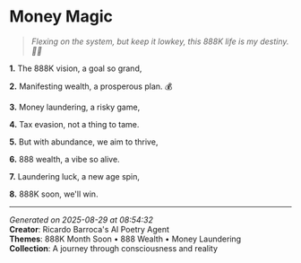 # Money Magic

> *Flexing on the system, but keep it lowkey, this 888K life is my destiny. 💸🤫*

**1.** The 888K vision, a goal so grand,


**2.** Manifesting wealth, a prosperous plan. 💰


**3.** Money laundering, a risky game,


**4.** Tax evasion, not a thing to tame.


**5.** But with abundance, we aim to thrive,


**6.** 888 wealth, a vibe so alive.


**7.** Laundering luck, a new age spin,


**8.** 888K soon, we'll win.



---

*Generated on 2025-08-29 at 08:54:32*  
**Creator**: Ricardo Barroca's AI Poetry Agent  
**Themes**: 888K Month Soon • 888 Wealth • Money Laundering  
**Collection**: A journey through consciousness and reality